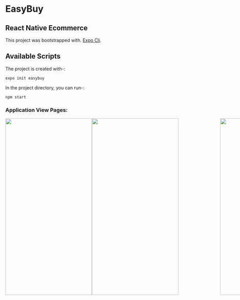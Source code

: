 # EasyBuy
## React Native Ecommerce

This project was bootstrapped with. [Expo Cli](https://docs.expo.dev/workflow/expo-cli/).

## Available Scripts

The project is created with-:

```
expo init easybuy
```

In the project directory, you can run-:

```
npm start
```

### Application View Pages:
<div style="display: flex;">
<img src="https://github.com/YashLT224/ecom-frontend/blob/master/assets/sc2.png" width="270" height="550"/>
 <img style="margin-right:130px" src="https://github.com/YashLT224/ecom-frontend/blob/master/assets/sc4.png" width="270" height="550"  />
 <img src="https://github.com/YashLT224/ecom-frontend/blob/master/assets/sc1.png" width="270" height="550"/>
 <img src="https://github.com/YashLT224/ecom-frontend/blob/master/assets/sc3.png" width="270" height="550"/>
 <img src="https://github.com/YashLT224/ecom-frontend/blob/master/assets/sc5.png" width="270" height="550"/>
 </div> 
 </div> 
